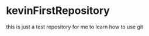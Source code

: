 kevinFirstRepository
====================

this is just a test repository for me to learn how to use git
